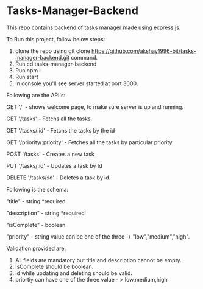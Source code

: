 # Tasks-Manager-Backend

This repo contains backend of tasks manager made using express js.

To Run this project, follow below steps:
1. clone the repo using git clone https://github.com/akshay1996-bit/tasks-manager-backend.git command.
2. Run cd tasks-manager-backend
3. Run npm i
4. Run start
5. In console you'll see server started at port 3000.

Following are the API's:

GET '/' - shows welcome page, to make sure server is up and running.

GET '/tasks' - Fetchs all the tasks.

GET '/tasks/:id' - Fetchs the tasks by the id

GET '/priority/:priority' - Fetches all the tasks by particular priority

POST '/tasks' - Creates a new task

PUT '/tasks/:id' - Updates a task by Id

DELETE '/tasks/:id' - Deletes a task by id.

Following is the schema:

"title" - string *required

"description" - string *required

"isComplete" - boolean

"priority" - string value can be one of the three -> "low","medium","high".

Validation provided are:
1. All fields are mandatory but title and description cannot be empty.
2. isComplete should be boolean.
3. id while updating and deleting should be valid.
4. priortiy can have one of the three value - > low,medium,high


